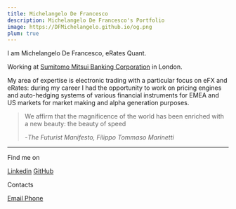 ```yaml
---
title: Michelangelo De Francesco
description: Michelangelo De Francesco's Portfolio
image: https://DFMichelangelo.github.io/og.png
plum: true
---
```


<script setup lag="ts">
const isBasePath= window.location.pathname === "/"
</script>

<div v-if="isBasePath">
I am Michelangelo De Francesco, eRates Quant.

Working at [<span i-mdi:bank-outline/> Sumitomo Mitsui Banking Corporation](https://www.smbcgroup.com/) in London.<br>

My area of expertise is electronic trading with a particular focus on eFX and eRates: during my career I had the opportunity to work on pricing engines and auto-hedging systems of various financial instruments for EMEA and US markets for market making and alpha generation purposes.

> We affirm that the magnificence of the world has been enriched with a new beauty: the beauty of speed  
>
> -<cite>The Futurist Manifesto, Filippo Tommaso Marinetti</cite>

---
  <div flex="~ justify-between">
    <div>
      <div>Find me on</div>
      <p flex="~ gap-3 wrap" class="mt--0!">
        <a href="https://www.linkedin.com/in/dfmichelangelo/" target="_blank"><span op75 i-simple-icons-linkedin /> Linkedin</a>
        <a href="https://github.com/dfmichelangelo" target="_blank"><span op75 i-simple-icons-github /> GitHub</a>
      </p>
    </div>
    <div id="contacts">
      <div flex="~ justify-end">Contacts</div>
        <p flex="~ gap-3 wrap justify-end" class="mt--0!">
        <VTooltip>
          <a href="mailto:df.michelangelo@gmail.com" target="_blank"><span op75 i-simple-icons-gmail /> Email
          </a>
          <template #popper>df.michelangelo@gmail.com</template>
        </VTooltip>
        <VTooltip>
          <a href="tel:+393316496194" target="_blank"><span op75 i-material-symbols:call /> Phone</a>
          <template #popper>+39 3316496194</template>
        </VTooltip>
        </p>
    </div>
  </div>
</div>